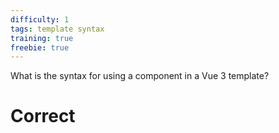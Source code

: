 ```yaml
---
difficulty: 1
tags: template syntax
training: true
freebie: true
---
```


What is the syntax for using a component in a Vue 3 template?

# Correct

<component-name></component-name>

#

<component-name/>

#

<component-name><component-name>